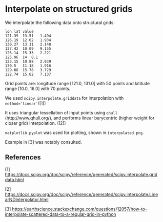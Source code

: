 # Interpolate on structured grids

We interpolate the following data onto structural grids:

```
lon	lat	value
121.39	13.51	1.494
126.19	12.02	1.934
130.27	13.11	2.148
127.42	10.09	9.155
126.14	15.33	2.221
125.96	14	8.1
123.15	10.88	2.039
130.5	11.18	1.916
129.08	15.78	3.729
122.74	15.82	7.137
```

Grid points are: longitude range [121.0, 131.0] with 50 points and latitude range [10.0, 16.0] with 70 points.

We used `scipy.interpolate.griddata` for interpolation with `method='linear'`([1])

It uses triangular tessellation of input points using `qhull` (http://www.qhull.org/), and performs linear barycentric (higher weight for closer grid) interpolation. ([2])

`matplotlib.pyplot` was used for plotting, shown in `interpolated.png`.

Example in [3] was notably consulted.

## References
[1] https://docs.scipy.org/doc/scipy/reference/generated/scipy.interpolate.griddata.html

[2] https://docs.scipy.org/doc/scipy/reference/generated/scipy.interpolate.LinearNDInterpolator.html

[3] https://earthscience.stackexchange.com/questions/12057/how-to-interpolate-scattered-data-to-a-regular-grid-in-python 
